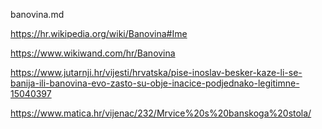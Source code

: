 

banovina.md

https://hr.wikipedia.org/wiki/Banovina#Ime

https://www.wikiwand.com/hr/Banovina

https://www.jutarnji.hr/vijesti/hrvatska/pise-inoslav-besker-kaze-li-se-banija-ili-banovina-evo-zasto-su-obje-inacice-podjednako-legitimne-15040397

https://www.matica.hr/vijenac/232/Mrvice%20s%20banskoga%20stola/

